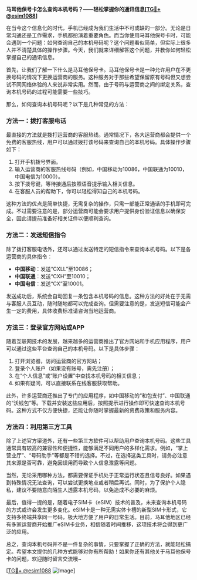 **马耳他保号卡怎么查询本机号码？——轻松掌握你的通讯信息[[TG💪+ @esim1088](https://t.me/s/esim1088)]**

在当今这个信息化的时代，手机已经成为我们生活中不可或缺的一部分。无论是日常沟通还是工作需求，手机都扮演着重要角色。而当你使用马耳他保号卡时，可能会遇到一个问题：如何查询自己的本机号码呢？这个问题看似简单，但实际上很多人并不清楚具体的操作步骤。今天，我们就来详细解答这个问题，并教你如何轻松掌握自己的通讯信息。

首先，让我们了解一下什么是马耳他保号卡。马耳他保号卡是一种允许用户在不更换号码的情况下更换运营商的服务。这种服务对于那些希望保留原有号码但又想尝试不同网络体验的人来说非常实用。然而，由于号码与运营商之间的绑定关系，查询本机号码的过程可能需要一些技巧。

那么，如何查询本机号码呢？以下是几种常见的方法：

### 方法一：拨打客服电话
最直接的方法就是拨打运营商的客服热线。通常情况下，各大运营商都会提供一个免费的客服热线，用户可以通过拨打该号码来查询自己的本机号码。具体操作步骤如下：
1. 打开手机拨号界面。
2. 输入运营商的客服热线号码（例如，中国移动为10086，中国联通为10010，中国电信为10000）。
3. 按下拨号键，等待接通后按照语音提示输入相关信息。
4. 在客服人员的帮助下，你可以轻松得知自己的本机号码。

这种方法的优点是简单快捷，无需复杂的操作，只需一部能正常通话的手机即可完成。不过需要注意的是，部分运营商可能会要求用户提供身份验证信息以确保安全，因此请提前准备好相关证件以便顺利查询。

### 方法二：发送短信指令
除了拨打客服电话外，还可以通过发送特定的短信指令来查询本机号码。以下是各运营商的具体指令：
- **中国移动**：发送“CXLL”至10086；
- **中国联通**：发送“CXH”至10010；
- **中国电信**：发送“CX”至10001。

发送成功后，系统会自动回复一条包含本机号码的信息。这种方法的好处在于无需与客服人员互动，随时随地都可以完成查询。但需要注意的是，发送短信可能会产生一定的费用，具体收费标准请咨询当地运营商。

### 方法三：登录官方网站或APP
随着互联网技术的发展，越来越多的运营商推出了官方网站和手机应用程序，用户可以通过这些平台查询自己的本机号码。以下是具体步骤：
1. 打开浏览器，访问运营商的官方网站；
2. 登录个人账户（如果没有账号，需先注册）；
3. 在“个人信息”或“账户设置”中查找本机号码的相关信息；
4. 如果有疑问，可以直接联系在线客服获取帮助。

此外，许多运营商还推出了专门的应用程序，如中国移动的“和包支付”、中国联通的“沃钱包”等。下载并安装这些应用后，按照提示进行操作即可快速查询本机号码。这种方式不仅方便快捷，还能让你随时掌握最新的资费政策和服务内容。

### 方法四：利用第三方工具
除了上述官方渠道外，还有一些第三方软件可以帮助用户查询本机号码。这些工具通常具有较高的兼容性和便捷性，能够满足不同用户的多样化需求。例如，“掌上营业厅”、“号码助手”等都是不错的选择。不过，在选择这类工具时，请务必注意其来源是否可靠，避免因误用而导致个人信息泄露等问题。

当然，无论采用哪种方法，都需要保证手机处于正常运行状态且信号良好。如果遇到特殊情况无法查询，可以尝试更换地点或者稍后再试。同时，为了保护个人隐私，建议不要随意向陌生人透露本机号码，以免造成不必要的麻烦。

最后，值得一提的是，随着电子SIM卡（eSIM）技术的普及，未来查询本机号码的方式或许会发生更多变化。eSIM卡是一种无需实体卡槽的新型SIM卡形式，它支持多终端共享同一号码，极大地方便了用户的日常生活。目前，马耳他地区已经有多家运营商开始推广eSIM卡业务，相信随着时间推移，这项技术将会得到更广泛的应用。

总之，查询本机号码并不是一件复杂的事情，只要掌握了正确的方法，就能轻松搞定。希望本文提供的几种方式能够对你有所帮助！如果你还有其他关于马耳他保号卡的问题，欢迎随时留言交流哦~

[[TG💪+ @esim1088](https://t.me/s/esim1088) ![Image](https://i.postimg.cc/4NQfJmqS/Snipaste-2025-05-13-00-14-12.png)]